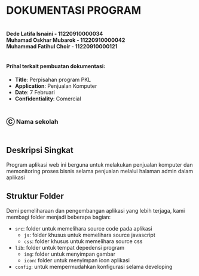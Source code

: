 # DOKUMENTASI PROGRAM
#### <br/>Dede Latifa Isnaini - 11220910000034<br/>Muhamad Oskhar Mubarok - 11220910000042<br/>Muhammad Fatihul Choir - 11220910000121
#### <br/>Prihal terkait pembuatan dokumentasi:

* **Title**: Perpisahan program PKL
* **Application**: Penjualan Komputer
* **Date**: 7 Februari
* **Confidentiality**: Comercial

### <br/>Ⓒ Nama sekolah

## <br/>Deskripsi Singkat
Program aplikasi web ini berguna untuk melakukan penjualan komputer dan memonitoring proses bisnis selama penjualan melalui halaman admin dalam aplikasi

## Struktur Folder

Demi pemeliharaan dan pengembangan aplikasi yang lebih terjaga, kami membagi folder menjadi beberapa bagian:

* `src`: folder untuk memelihara source code pada aplikasi
    - `js`: folder khusus untuk memelihara source javascript
    - `css`: folder khusus untuk memelihara source css
* `lib`: folder untuk tempat depedensi program
    - `img`: folder untuk menyimpan gambar
    - `icon`: folder untuk menyimpan icon aplikasi
* `config`: untuk mempermudahkan konfigurasi selama developing
